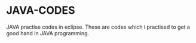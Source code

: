 # JAVA-CODES
JAVA practise codes in eclipse.
These are codes which i practised to get a good hand in JAVA programming.
